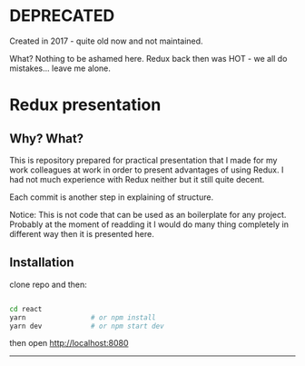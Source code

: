# DEPRECATED
Created in 2017 - quite old now and not maintained.

What? Nothing to be ashamed here. Redux back then was HOT - we all do mistakes... leave me alone.

Redux presentation
====

Why? What?
-

This is repository prepared for practical presentation that I made for my work colleagues at work in order to present advantages of using Redux.
I had not much experience with Redux neither but it still quite decent.

Each commit is another step in explaining of structure.

Notice: This is not code that can be used as an boilerplate for any project. Probably at the moment of readding it I would do many thing completely in different way then it is presented here.

Installation
-


clone repo and then:


```bash

cd react
yarn                # or npm install
yarn dev            # or npm start dev


```

then open [http://localhost:8080](http://localhost:8080)



-----

[](https://bitbucket.org/phaseii/redux)

